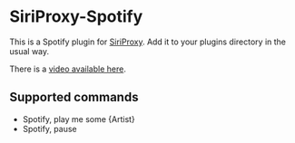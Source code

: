 # SiriProxy-Spotify

This is a Spotify plugin for [SiriProxy](https://github.com/plamoni/SiriProxy). Add it to your plugins directory in the usual way.

There is a [video available here](http://www.youtube.com/watch?v=C8Jdz157Shw).

## Supported commands

- Spotify, play me some {Artist}
- Spotify, pause